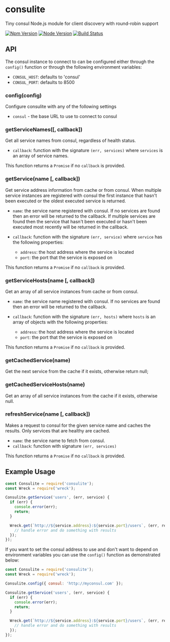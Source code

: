 # consulite
Tiny consul Node.js module for client discovery with round-robin support

[![Npm Version](https://img.shields.io/npm/v/consulite.svg)](https://npmjs.com/package/consulite)
[![Node Version](https://img.shields.io/node/v/consulite.svg)](https://npmjs.com/package/consulite)
[![Build Status](https://secure.travis-ci.org/joyent/node-consulite.svg)](http://travis-ci.org/joyent/node-consulite)

## API

The consul instance to connect to can be configured either through the `config()`
function or through the following environment variables:
* `CONSUL_HOST`: defaults to 'consul'
* `CONSUL_PORT`: defaults to 8500


### config(config)

Configure consulite with any of the following settings
* `consul` - the base URL to use to connect to consul


### getServiceNames([, callback])

Get all service names from consul, regardless of health status.

* `callback`: function with the signature `(err, services)` where `services` is an array of service names.

This function returns a `Promise` if no `callback` is provided.


### getService(name [, callback])

Get service address information from cache or from consul. When multiple service
instances are registered with consul the first instance that hasn't been executed
or the oldest executed service is returned.

* `name`: the service name registered with consul. If no services are found
then an error will be returned to the callback. If multiple services are found
then the service that hasn't been executed or hasn't been executed most recently
will be returned in the callback.

* `callback`: function with the signature `(err, service)` where `service` has
the following properties:
  - `address`: the host address where the service is located
  - `port`: the port that the service is exposed on

This function returns a `Promise` if no `callback` is provided.


### getServiceHosts(name [, callback])

Get an array of all service instances from cache or from consul.

* `name`: the service name registered with consul. If no services are found
then an error will be returned to the callback.

* `callback`: function with the signature `(err, hosts)` where `hosts` is an
array of objects with the following properties:
  - `address`: the host address where the service is located
  - `port`: the port that the service is exposed on

This function returns a `Promise` if no `callback` is provided.


### getCachedService(name)

Get the next service from the cache if it exists, otherwise return null;


### getCachedServiceHosts(name)

Get an array of all service instances from the cache if it exists, otherwise
null.


### refreshService(name [, callback])

Makes a request to consul for the given service name and caches the results. Only
services that are healthy are cached.

* `name`: the service name to fetch from consul.
* `callback`: function with signature `(err, services)`

This function returns a `Promise` if no `callback` is provided.


## Example Usage

```js
const Consulite = require('consulite');
const Wreck = require('wreck');

Consulite.getService('users', (err, service) {
  if (err) {
    console.error(err);
    return;
  }

  Wreck.get(`http://${service.address}:${service.port}/users`, (err, res, payload) => {
    // handle error and do something with results
  });
});
```

If you want to set the consul address to use and don't want to depend on
environment variables you can use the `config()` function as demonstrated below:

```js
const Consulite = require('consulite');
const Wreck = require('wreck');

Consulite.config({ consul: 'http://myconsul.com' });

Consulite.getService('users', (err, service) {
  if (err) {
    console.error(err);
    return;
  }

  Wreck.get(`http://${service.address}:${service.port}/users`, (err, res, payload) => {
    // handle error and do something with results
  });
});
```
